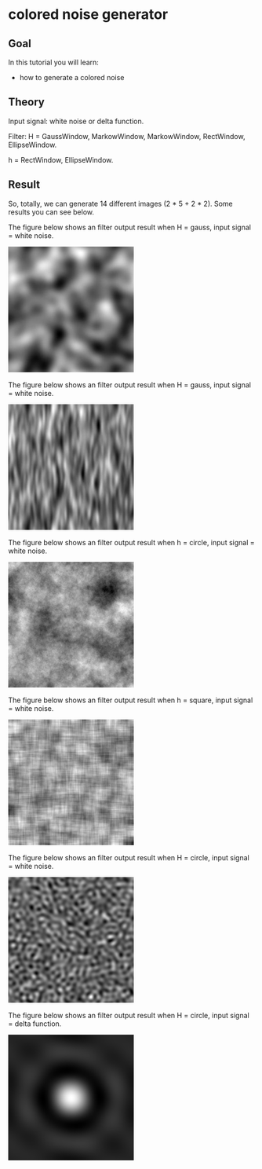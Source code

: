 colored noise generator
==========================

Goal
----

In this tutorial you will learn:

-   how to generate a colored noise

Theory
------
Input signal: 
white noise or delta function.

Filter:
H = GaussWindow, MarkowWindow, MarkowWindow, RectWindow, EllipseWindow.

h = RectWindow, EllipseWindow.

Result
------
So, totally, we can generate 14 different images (2 * 5 + 2 * 2).
Some results you can see below.

The figure below shows an filter output result when H = gauss, input signal = white noise.

![1](/www/images/H=gauss1_signal=noise.jpg)

The figure below shows an filter output result when H = gauss, input signal = white noise.

![1](/www/images/H=gauss2_signal=noise.jpg)

The figure below shows an filter output result when h = circle, input signal = white noise.

![1](/www/images/h=circle_signal=noise.jpg)

The figure below shows an filter output result when h = square, input signal = white noise.

![2](/www/images/h=square_signal=noise.jpg)

The figure below shows an filter output result when H = circle, input signal = white noise.

![3](/www/images/HH=circle_signal=noise.jpg)

The figure below shows an filter output result when H = circle, input signal = delta function.

![4](/www/images/H=circle_signal=delta.jpg)
